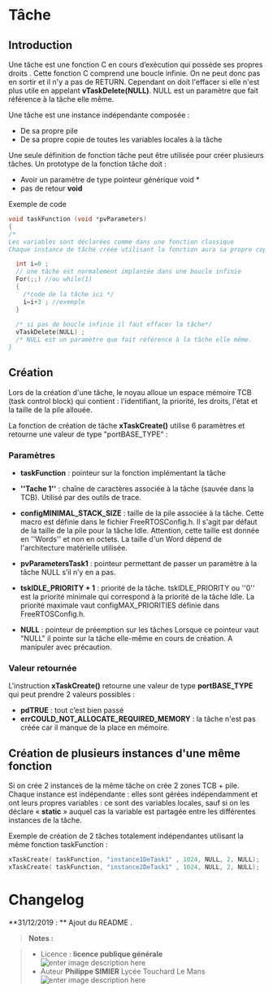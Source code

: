﻿# Tâche

## Introduction

Une tâche est une fonction C en cours d’exécution qui possède ses propres droits .
Cette fonction C comprend une boucle infinie. On ne peut donc pas en sortir  et il n'y a pas de RETURN.  Cependant on doit l'effacer si elle n'est plus utile en appelant **vTaskDelete(NULL)**. NULL est un paramètre que fait référence à la tâche elle même.

Une tâche est une instance indépendante composée :
 - De sa propre pile
 - De sa propre copie de toutes les variables locales à la tâche

Une seule définition de fonction tâche peut être utilisée pour créer plusieurs tâches.
Un prototype de la fonction tâche doit :

 - Avoir un paramètre de type  pointeur générique void *
 - pas de retour **void**
 
 Exemple de code
```c
void taskFunction (void *pvParameters)
{
/*
Les variables sont déclarées comme dans une fonction classique
Chaque instance de tâche créée utilisant la fonction aura sa propre copie de la variable i (sauf si déclarée en static) */

  int i=0 ;
  // une tâche est normalement implantée dans une boucle infinie
  For(;;) //ou while(1)
  {
    /*code de la tâche ici */
    i=i+3 ; //exemple
  }
 
  /* si pas de boucle infinie il faut effacer la tâche*/
  vTaskDelete(NULL) ;
  /* NULL est un paramètre que fait référence à la tâche elle même.
}
```

## Création

Lors de la création d'une tâche, le noyau alloue un espace mémoire TCB  (task control block) qui contient : l'identifiant, la priorité, les droits, l'état et la taille de la pile allouée.

La fonction de création de tâche  **xTaskCreate()** utilise 6 paramètres et
retourne une valeur de type "portBASE_TYPE" :

### Paramètres

 - **taskFunction** : pointeur sur la fonction implémentant la tâche

 - **''Tache 1''** : chaîne de caractères associée à la tâche (sauvée dans
   la TCB). Utilisé par des outils de trace.
 - **configMINIMAL_STACK_SIZE** : taille de la pile associée à la tâche.
   Cette macro est définie dans le fichier FreeRTOSConfig.h. Il s'agit   par défaut de la taille de la pile pour la tâche Idle. 
   Attention, cette taille est donnée en ''Words'' et non en octets. La taille d'un Word dépend de l'architecture matérielle utilisée. 
   
 - **pvParametersTask1** : pointeur permettant de passer un paramètre à la
   tâche NULL s’il n’y en a pas.

 - **tskIDLE_PRIORITY + 1** : priorité de la tâche. tskIDLE_PRIORITY ou
   ''0'' est la priorité minimale qui correspond à la priorité de la  tâche Idle. La priorité maximale vaut configMAX_PRIORITIES définie  dans FreeRTOSConfig.h.

 - **NULL** : pointeur de préemption sur les tâches Lorsque ce pointeur vaut
   "NULL" il pointe sur la tâche elle-même en cours de création. A
   manipuler avec précaution.

###  Valeur retournée
L'instruction **xTaskCreate()** retourne une valeur de type **portBASE_TYPE** qui
peut prendre 2 valeurs possibles :

 - **pdTRUE** : tout c’est bien passé
 - **errCOULD_NOT_ALLOCATE_REQUIRED_MEMORY** : la tâche n'est pas créée car il manque de la place en mémoire.

##  Création de plusieurs instances d'une même fonction
Si on crée 2 instances de la même tâche on crée 2 zones TCB + pile. Chaque instance est indépendante : elles sont gérées indépendamment et ont leurs propres variables : ce sont des variables locales, sauf si on les déclare « **static** » auquel cas la variable est partagée entre les différentes instances de la tâche.

Exemple de création de 2 tâches totalement indépendantes utilisant la même
fonction taskFunction :
```c
xTaskCreate( taskFunction, "instance1DeTask1" , 1024, NULL, 2, NULL);
xTaskCreate( taskFunction, "instance2DeTask1" , 1024, NULL, 2, NULL);  
```

# Changelog

**31/12/2019 : ** Ajout du README . 

> **Notes :**


> - Licence : **licence publique générale** ![enter image description here](https://img.shields.io/badge/licence-GPL-green.svg)
> - Auteur **Philippe SIMIER** Lycée Touchard Le Mans
>  ![enter image description here](https://img.shields.io/badge/built-passing-green.svg)
<!-- TOOLBOX 

Génération des badges : https://shields.io/
Génération de ce fichier : https://stackedit.io/editor#


